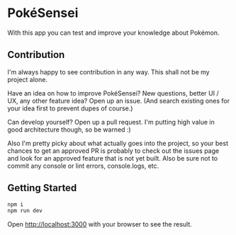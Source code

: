 # PokéSensei

With this app you can test and improve your knowledge about Pokémon.

## Contribution

I'm always happy to see contribution in any way. This shall not be my project alone.

Have an idea on how to improve PokéSensei? New questions, better UI / UX, any other feature idea? Open up an issue. (And search existing ones for your idea first to prevent dupes of course.)

Can develop yourself? Open up a pull request. I'm putting high value in good architecture though, so be warned :)

Also I'm pretty picky about what actually goes into the project, so your best chances to get an approved PR is probably to check out the issues page and look for an approved feature that is not yet built. Also be sure not to commit any console or lint errors, console.logs, etc.

## Getting Started

```bash
npm i
npm run dev
```

Open [http://localhost:3000](http://localhost:3000) with your browser to see the result.
